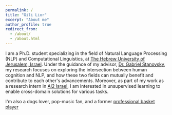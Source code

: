 ```yaml
---
permalink: /
title: "Gili Lior"
excerpt: "About me"
author_profile: true
redirect_from: 
  - /about/
  - /about.html
---
```



I am a Ph.D. student specializing in the field of Natural Language Processing (NLP) and Computational Linguistics,
at [The Hebrew University of Jerusalem, Israel](https://new.huji.ac.il/).
Under the guidance of my advisor, [Dr. Gabriel Stanovsky](https://gabrielstanovsky.github.io/),
my research focuses on exploring the intersection between human cognition and NLP, 
and how these two fields can mutually benefit and contribute to each other's advancements. 
Moreover, as part of my work as a research intern in [AI2 Israel](https://allenai.org/ai2-israel), I am interested in unsupervised learning to enable cross-domain solutions for various tasks.

I'm also a dogs lover, pop-music fan, and a former [professional basket player](https://www.fiba.basketball/europe/u20women/2016/player/Gili-Lior)
